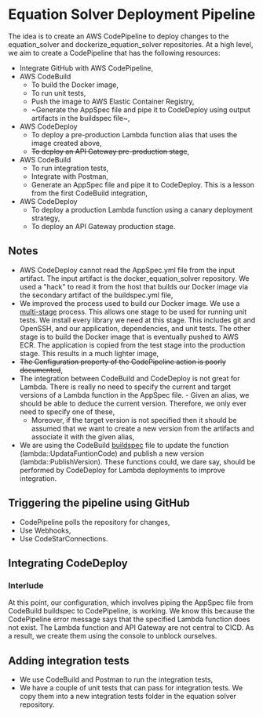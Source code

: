 # Equation Solver Deployment Pipeline
The idea is to create an AWS CodePipeline to deploy changes to the equation_solver and dockerize_equation_solver repositories. At a high level, we aim to create 
a CodePipeline that has the following resources:
- Integrate GitHub with AWS CodePipeline,
- AWS CodeBuild
    - To build the Docker image,
    - To run unit tests,
    - Push the image to AWS Elastic Container Registry,
    - ~Generate the AppSpec file and pipe it to CodeDeploy using output artifacts in the buildspec file~,
- AWS CodeDeploy
  - To deploy a pre-production Lambda function alias that uses the image created above,
  - ~~To deploy an API Gateway pre-production stage~~,
- AWS CodeBuild
  - To run integration tests,
  - Integrate with Postman,
  - Generate an AppSpec file and pipe it to CodeDeploy. This is a lesson from the first CodeBuild integration,
- AWS CodeDeploy
  - To deploy a production Lambda function using a canary deployment strategy,
  - To deploy an API Gateway production stage.


## Notes
- AWS CodeDeploy cannot read the AppSpec.yml file from the input artifact. The input artifact is the docker_equation_solver repository. We used a "hack" to read it from the host that builds our Docker image via the secondary artifact of the buildspec.yml file,
- We improved the process used to build our Docker image. We use a [multi-stage](https://docs.docker.com/language/java/run-tests/) process. This allows one stage to be used for running unit tests. We install every library we need at this stage. This includes git and OpenSSH, and our application, dependencies, and unit tests. The other stage is to build the Docker image that is eventually pushed to AWS ECR. The application is copied from the test stage into the production stage. This results in a much lighter image,
- ~~The Configuration property of the CodePipeline action is poorly documented~~,
- The integration between CodeBuild and CodeDeploy is not great for Lambda. There is really no need to specify the current and target versions of a Lambda function in the AppSpec file.       - Given an alias, we should be able to deduce the current version. Therefore, we only ever need to specify one of these,
    - Moreover, if the target version is not specified then it should be assumed that we want to create a new version from the artifacts and associate it with the given alias,
- We are using the CodeBuild [buildspec](https://github.com/MogomotsiFM/docker_equation_solver/commit/dc06c867eb99be264f520fcb1fbf7f16877f017a) file to update the function (lambda::UpdataFuntionCode) and publish a new version (lambda::PublishVersion). These functions could, we dare say, should be performed by CodeDeploy for Lambda deployments to improve integration.

## Triggering the pipeline using GitHub
- CodePipeline polls the repository for changes,
- Use Webhooks,
- Use CodeStarConnections.

## Integrating CodeDeploy

### Interlude
At this point, our configuration, which involves piping the AppSpec file from CodeBuild buildspec to CodePipeline, is working. We know this because the CodePipeline error message says that the specified Lambda function does not exist. The Lambda function and API Gateway are not central to CICD. As a result, we create them using the console to unblock ourselves. 

## Adding integration tests
- We use CodeBuild and Postman to run the integration tests,
- We have a couple of unit tests that can pass for integration tests. We copy them into a new integration tests folder in the equation solver repository.
